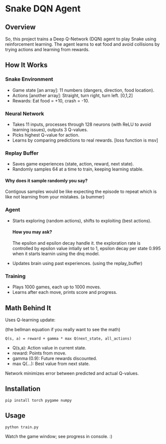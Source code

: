 # Snake DQN Agent

## Overview
So, this project trains a Deep Q-Network (DQN) agent to play Snake using reinforcement learning. The agent learns to eat food and avoid collisions by trying actions and learning from rewards.

## How It Works

### Snake Environment
- Game state [an array]: 11 numbers (dangers, direction, food location).
- Actions [another array]: Straight, turn right, turn left. [0,1,2]
- Rewards: Eat food = +10, crash = -10.

### Neural Network
- Takes 11 inputs, processes through 128 neurons (with ReLU to avoid learning issues), outputs 3 Q-values.
- Picks highest Q-value for action.
- Learns by comparing predictions to real rewards. [loss function is msv]

### Replay Buffer
- Saves game experiences (state, action, reward, next state).
- Randomly samples 64 at a time to train, keeping learning stable.

#### Why does it sample randomly you say?

Contigous samples would be like expecting the episode to repeat which is like not learning from your mistakes. (a bummer)

### Agent
- Starts exploring (random actions), shifts to exploiting (best actions).
  #### How you may ask?
   The epsilon and epsilon decay handle it. the exploration rate is controlled by epsilon value intially set to 1, epsilon decay per state 0.995 when it starts learnin using the dnq model.

- Updates brain using past experiences. (using the replay_buffer)

### Training
- Plays 1000 games, each up to 1000 moves.
- Learns after each move, prints score and progress.

## Math Behind It
Uses Q-learning update:

(the bellman equation if you really want to see the math)
```
Q(s, a) = reward + gamma * max Q(next_state, all_actions)
```
- Q(s,a): Action value in current state.
- reward: Points from move.
- gamma (0.9): Future rewards discounted.
- max Q(...): Best value from next state.

Network minimizes error between predicted and actual Q-values.

## Installation
```
pip install torch pygame numpy
```

## Usage
```
python train.py
```
Watch the game window; see progress in console. :)
